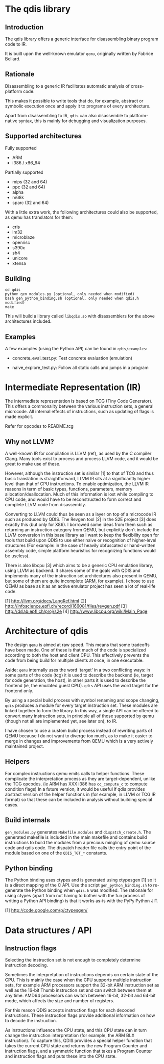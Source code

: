 The qdis library
==================

Introduction
----------------

The qdis library offers a generic interface for disassembling binary program code to IR.

It is built upon the well-known emulator `qemu`, originally written by Fabrice Bellard.

Rationale
-----------

Disassembling to a generic IR facilitates automatic analysis of cross-platform code. 

This makes it possible to write tools that do, for example, abstract or symbolic execution once and apply 
it to programs of every architecture.

Apart from disassembling to IR, `qdis` can also disassemble to platform-native syntax, this is mainly for debugging and 
visualization purposes.

Supported architectures
------------------------

Fully supported
- ARM
- i386 / x86_64

Partially supported
- mips (32 and 64)
- ppc (32 and 64)
- alpha
- m68k
- sparc (32 and 64)

With a little extra work, the following architectures could also be supported, as
qemu has translators for them:

- cris
- lm32
- microblaze
- openrisc
- s390x
- sh4
- unicore
- xtensa

Building
----------

    cd qdis
    python gen_modules.py (optional, only needed when modified)
    bash gen_python_binding.sh (optional, only needed when qdis.h modified)
    make

This will build a library called `libqdis.so` with disassemblers for the above architectures
included.

Examples
---------
A few examples (using the Python API) can be found in `qdis/examples`:

- concrete_eval_test.py: 
    Test concrete evaluation (emulation)

- naive_explore_test.py: 
    Follow all static calls and jumps in a program

Intermediate Representation (IR)
=================================

The intermediate representation is based on TCG (Tiny Code Generator).
This offers a commonality between the various instruction sets, a general microcode.
All internal effects of instructions, such as updating of flags is made explicit.

Refer for opcodes to README.tcg

Why not LLVM?
--------------
A well-known IR for compilation is LLVM (ref), as used by the C compiler Clang. Many tools exist to process
and process LLVM code, and it would be great to make use of these.

However, although the instruction set is similar [1] to that of TCG and thus basic translation is straightforward, 
LLVM IR sits at a significantly higher level than that of CPU instructions. To enable optimization, the LLVM IR
reasons in term of basic types, functions, parameters, memory allocation/deallocation. Much of this information
is lost while compiling to CPU code, and would have to be reconstructed to form correct and complete LLVM code from disassembly.

Converting to LLVM could thus be seen as a layer on top of a microcode IR such as produced by QDIS. The 
Revgen tool [2] in the S2E project [3] does exactly this (but only for X86). I borrowed some ideas from them such
as returning an instruction category from QEMU, but explicitly don't include the LLVM 
conversion in this base library as I want to keep the flexibility open for tools that build upon QDIS to 
use either naive or recognition of higher-level structures (For example: in the case of heavily obfuscated 
or hand-written assembly code, simple platform heuristics for recognizing functions would be useless).

There is also libcpu [3] which aims to be a generic CPU emulation library, using LLVM as backend. It shares
some of the goals with QDIS and implements many of the instruction set architectures also present in 
QEMU, but some of them are quite incomplete (ARM, for example).  I chose to use QEMU as base as it as an active 
emulator project has seen a lot of real-life code.

[1] http://llvm.org/docs/LangRef.html
[2] http://infoscience.epfl.ch/record/166081/files/revgen.pdf
[3] http://dslab.epfl.ch/proj/s2e
[4] http://www.libcpu.org/wiki/Main_Page

Architecture of qdis
======================
The design `qemu` is aimed at raw speed. This means that some tradeoffs have been made.
One of these is that much of the code is specialized according to both the host and client CPU. This effectively prevents
the code from being build for multiple clients at once, in one executable.

Aside: `qemu` internally uses the word 'target' in a two conflicting ways: in some parts of the code (tcg) it is 
used to describe the backend (ie, target for code generation, the host), in other parts it is used to 
describe the frontend (ie, the emulated guest CPU). `qdis` API uses the word target for the frontend only.

By using a special build process with symbol renaming and scope changing, `qdis` produces a module for every target
instruction set. These modules are linked together to form the library. In this way, a single API can be offered
to convert many instruction sets, in principle all of those supported by qemu (though not all are implemented yet,
see later on), to IR.

I have chosen to use a custom build process instead of rewriting parts of QEMU because I do not want to diverge
too much, as to make it easier to merge in changes and improvements from QEMU which is a very actively maintained project.

Helpers
--------------
For complex instructions qemu emits calls to helper functions.
These complicate the interpretation process as they are target-dependent, unlike the TCG opcodes.
(ie ARM has XXX i386 has `cc_compute_c` to compute condition flags)
In a future version, it would be useful if qdis provides abstract version of the helper functions in 
(for example, in LLVM or TCG IR format)
so that these can be included in analysis without building special cases.

Build internals
----------------
`gen_modules.py` generates `Makefile.modules` and `dispatch_create.h`.
The generated makefile is included in the main makefile and contains build instructions to build the 
modules from a precious mingling of qemu source code and qdis code.
The dispatch header file calls the entry point of the module based on one of the `QDIS_TGT_*` constants.

Python binding
----------------
The Python binding uses ctypes and is generated using ctypesgen [1] so it is a direct
mapping of the C API. Use the script `gen_python_binding.sh` to 
re-generate the Python binding when `qdis.h` was modified. The rationale for using ctypes (apart from not having
to bother with the fun process of writing a Python API binding) is that it works as-is with the PyPy Python JIT.

[1] http://code.google.com/p/ctypesgen/

Data structures / API
======================

Instruction flags
------------------
Selecting the instruction set is not enough to completely determine instruction decoding.

Sometimes the interpretation of instructions depends on certain state of the CPU. This is mainly the case when the
CPU supports multiple instruction sets, for example ARM processors support the 32-bit ARM instruction set as well as the 16-bit
Thumb instruction set and can switch between them at any time. AMD64 processors can switch between 16-bit, 32-bit and
64-bit mode, which affects the size and number of registers.

For this reason QDIS accepts instruction flags for each decoded instructions. These instruction flags provide additional
information on how to decode the instruction.

As instructions influence the CPU state, and this CPU state can in turn change the instruction interpretation (for example,
the ARM BLX instruction). To capture this, QDIS provides a special helper function that takes the current CPU
state and returns the new Program Counter and instruction flags, and a symmetric function that takes a
Program Counter and instruction flags and puts these into the CPU state.

